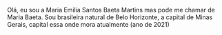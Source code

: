 Olá, eu sou a Maria Emilia Santos Baeta Martins mas pode me chamar de Maria Baeta. 
Sou brasileira natural de Belo Horizonte, a capital de Minas Gerais, capital essa onde mora atualmente (ano de 2021)
